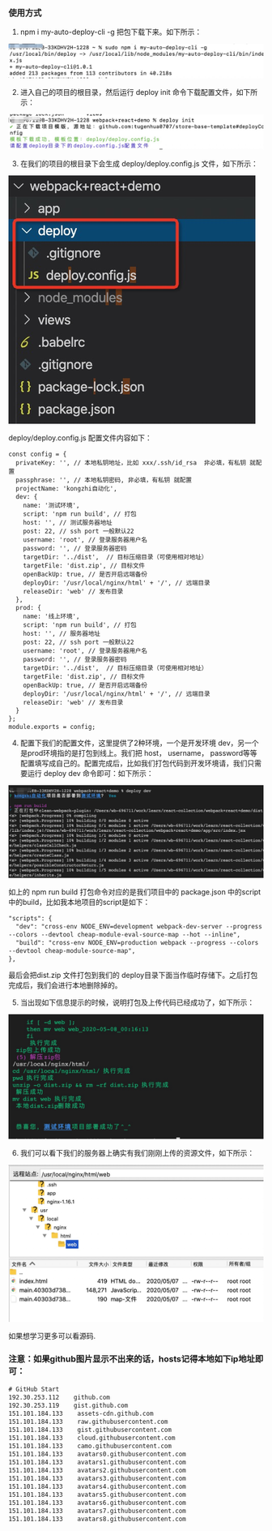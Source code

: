 
### 使用方式

  1. npm i my-auto-deploy-cli -g 把包下载下来。如下所示：

<img src="https://raw.githubusercontent.com/kongzhi0707/front-end-learn/master/images/44.jpg" /> <br />

  2. 进入自己的项目的根目录，然后运行 deploy init 命令下载配置文件，如下所示：

<img src="https://raw.githubusercontent.com/kongzhi0707/front-end-learn/master/images/45.jpg" /> <br />

  3. 在我们的项目的根目录下会生成 deploy/deploy.config.js 文件，如下所示：

<img src="https://raw.githubusercontent.com/kongzhi0707/front-end-learn/master/images/46.jpg" /> <br />

  deploy/deploy.config.js 配置文件内容如下：
```
const config = {
  privateKey: '', // 本地私钥地址，比如 xxx/.ssh/id_rsa  非必填，有私钥 就配置
  passphrase: '', // 本地私钥密码, 非必填，有私钥 就配置
  projectName: 'kongzhi自动化',
  dev: {
    name: '测试环境',
    script: 'npm run build', // 打包
    host: '', // 测试服务器地址
    post: 22, // ssh port 一般默认22
    username: 'root', // 登录服务器用户名
    password: '', // 登录服务器密码
    targetDir: '../dist',  // 目标压缩目录（可使用相对地址）
    targetFile: 'dist.zip', // 目标文件
    openBackUp: true, // 是否开启远端备份
    deployDir: '/usr/local/nginx/html' + '/', // 远端目录
    releaseDir: 'web' // 发布目录
  },
  prod: {
    name: '线上环境',
    script: 'npm run build', // 打包
    host: '', // 服务器地址
    post: 22, // ssh port 一般默认22
    username: 'root', // 登录服务器用户名
    password: '', // 登录服务器密码
    targetDir: '../dist',  // 目标压缩目录（可使用相对地址）
    targetFile: 'dist.zip', // 目标文件
    openBackUp: true, // 是否开启远端备份
    deployDir: '/usr/local/nginx/html' + '/', // 远端目录
    releaseDir: 'web' // 发布目录
  }
};
module.exports = config;
```
  4. 配置下我们的配置文件，这里提供了2种环境，一个是开发环境 dev，另一个是prod环境指的是打包到线上。我们把 host， username， password等等配置填写成自己的。配置完成后，比如我们打包代码到开发环境请，我们只需要运行 deploy dev 命令即可：如下所示：

<img src="https://raw.githubusercontent.com/kongzhi0707/front-end-learn/master/images/47.jpg" /> <br />

  如上的 npm run build 打包命令对应的是我们项目中的 package.json 中的script中的build，比如我本地项目的script是如下：
```
"scripts": {
  "dev": "cross-env NODE_ENV=development webpack-dev-server --progress --colors --devtool cheap-module-eval-source-map --hot --inline",
  "build": "cross-env NODE_ENV=production webpack --progress --colors --devtool cheap-module-source-map",
},
```
  最后会把dist.zip 文件打包到我们的 deploy目录下面当作临时存储下。之后打包完成后，我们会进行本地删除掉的。

  5. 当出现如下信息提示的时候，说明打包及上传代码已经成功了，如下所示：

<img src="https://raw.githubusercontent.com/kongzhi0707/front-end-learn/master/images/48.jpg" /> <br />

  6. 我们可以看下我们的服务器上确实有我们刚刚上传的资源文件，如下所示：

<img src="https://raw.githubusercontent.com/kongzhi0707/front-end-learn/master/images/49.jpg" /> <br />

  如果想学习更多可以看源码.

### 注意：如果github图片显示不出来的话，hosts记得本地如下ip地址即可：
```
# GitHub Start 
192.30.253.112    github.com 
192.30.253.119    gist.github.com
151.101.184.133    assets-cdn.github.com
151.101.184.133    raw.githubusercontent.com
151.101.184.133    gist.githubusercontent.com
151.101.184.133    cloud.githubusercontent.com
151.101.184.133    camo.githubusercontent.com
151.101.184.133    avatars0.githubusercontent.com
151.101.184.133    avatars1.githubusercontent.com
151.101.184.133    avatars2.githubusercontent.com
151.101.184.133    avatars3.githubusercontent.com
151.101.184.133    avatars4.githubusercontent.com
151.101.184.133    avatars5.githubusercontent.com
151.101.184.133    avatars6.githubusercontent.com
151.101.184.133    avatars7.githubusercontent.com
151.101.184.133    avatars8.githubusercontent.com
```









